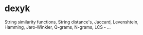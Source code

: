 # dexyk
String similarity functions, String distance's, Jaccard, Levenshtein, Hamming, Jaro-Winkler, Q-grams, N-grams, LCS - …
